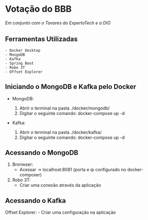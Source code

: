 # Votação do BBB
###### Em conjunto com o Tavares do ExpertoTech e a DIO

## Ferramentas Utilizadas
```
- Docker Desktop
- MongoDB
- Kafka
- Spring Boot
- Robo 3T
- Offset Explorer
```

## Iniciando o MongoDB e Kafka pelo Docker

- MongoDB:
  1. Abrir o terminal na pasta ./docker/mongodb/
  2. Digitar o seguinte comando: docker-compose up -d

- Kafka:
  1. Abrir o terminal na pasta ./docker/kafka/
  2. Digitar o seguinte comando: docker-compose up -d

## Acessando o MongoDB

1. Bronwser: 
    - Acessar -> localhost:8081 (porta e ip configurado no docker-composer)
3. Robo 3T:
    - Criar uma conexão através da aplicação

## Acessando o Kafka

Offset Explorer:
    - Criar uma configuração na aplicação
 
